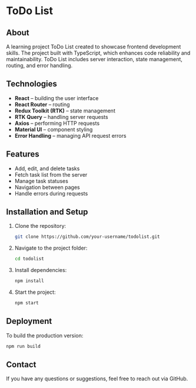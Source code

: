 # ToDo List

## About

A learning project ToDo List created to showcase frontend development skills. The project built with TypeScript, which enhances code reliability and maintainability. ToDo List includes server interaction, state management, routing, and error handling.

## Technologies

- **React** – building the user interface
- **React Router** – routing
- **Redux Toolkit (RTK)** – state management
- **RTK Query** – handling server requests
- **Axios** – performing HTTP requests
- **Material UI** – component styling
- **Error Handling** – managing API request errors

## Features

- Add, edit, and delete tasks
- Fetch task list from the server
- Manage task statuses
- Navigation between pages
- Handle errors during requests

## Installation and Setup

1. Clone the repository:
   ```sh
   git clone https://github.com/your-username/todolist.git
   ```
2. Navigate to the project folder:
   ```sh
   cd todolist
   ```
3. Install dependencies:
   ```sh
   npm install
   ```
4. Start the project:
   ```sh
   npm start
   ```

## Deployment

To build the production version:
```sh
npm run build
```

## Contact

If you have any questions or suggestions, feel free to reach out via GitHub.

